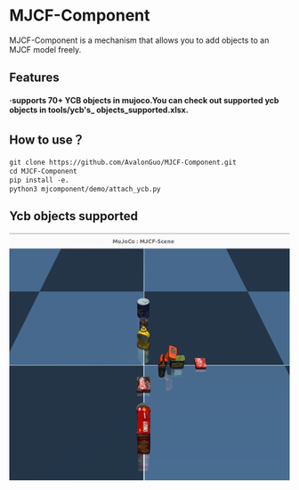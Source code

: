 # MJCF-Component
MJCF-Component is a mechanism that allows you to add objects to an MJCF model freely.
## Features
#### ·supports 70+ YCB objects in mujoco.You can check out supported ycb objects in tools/ycb's_ objects_supported.xlsx.
## How to use？
```
git clone https://github.com/AvalonGuo/MJCF-Component.git
cd MJCF-Component
pip install -e.
python3 mjcomponent/demo/attach_ycb.py
```
## Ycb objects supported
![Ycb objects supported](mjcomponent/demo/attach_ycb.png)
